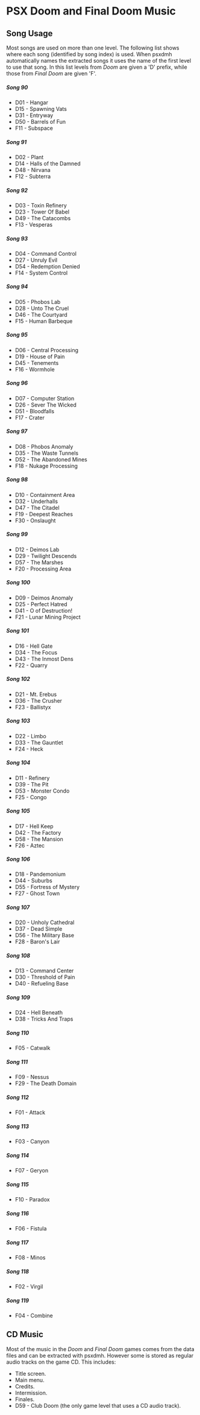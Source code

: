 # PSX Doom and Final Doom Music

## Song Usage

Most songs are used on more than one level. The following list shows where each
song (identified by song index) is used. When psxdmh automatically names the
extracted songs it uses the name of the first level to use that song. In this
list levels from _Doom_ are given a 'D' prefix, while those from _Final Doom_
are given 'F'.

##### Song 90
- D01 - Hangar
- D15 - Spawning Vats
- D31 - Entryway
- D50 - Barrels of Fun
- F11 - Subspace

##### Song 91
- D02 - Plant
- D14 - Halls of the Damned
- D48 - Nirvana
- F12 - Subterra

##### Song 92
- D03 - Toxin Refinery
- D23 - Tower Of Babel
- D49 - The Catacombs
- F13 - Vesperas

##### Song 93
- D04 - Command Control
- D27 - Unruly Evil
- D54 - Redemption Denied
- F14 - System Control

##### Song 94
- D05 - Phobos Lab
- D28 - Unto The Cruel
- D46 - The Courtyard
- F15 - Human Barbeque

##### Song 95
- D06 - Central Processing
- D19 - House of Pain
- D45 - Tenements
- F16 - Wormhole

##### Song 96
- D07 - Computer Station
- D26 - Sever The Wicked
- D51 - Bloodfalls
- F17 - Crater

##### Song 97
- D08 - Phobos Anomaly
- D35 - The Waste Tunnels
- D52 - The Abandoned Mines
- F18 - Nukage Processing

##### Song 98
- D10 - Containment Area
- D32 - Underhalls
- D47 - The Citadel
- F19 - Deepest Reaches
- F30 - Onslaught

##### Song 99
- D12 - Deimos Lab
- D29 - Twilight Descends
- D57 - The Marshes
- F20 - Processing Area

##### Song 100
- D09 - Deimos Anomaly
- D25 - Perfect Hatred
- D41 - O of Destruction!
- F21 - Lunar Mining Project

##### Song 101
- D16 - Hell Gate
- D34 - The Focus
- D43 - The Inmost Dens
- F22 - Quarry

##### Song 102
- D21 - Mt. Erebus
- D36 - The Crusher
- F23 - Ballistyx

##### Song 103
- D22 - Limbo
- D33 - The Gauntlet
- F24 - Heck

##### Song 104
- D11 - Refinery
- D39 - The Pit
- D53 - Monster Condo
- F25 - Congo

##### Song 105
- D17 - Hell Keep
- D42 - The Factory
- D58 - The Mansion
- F26 - Aztec

##### Song 106
- D18 - Pandemonium
- D44 - Suburbs
- D55 - Fortress of Mystery
- F27 - Ghost Town

##### Song 107
- D20 - Unholy Cathedral
- D37 - Dead Simple
- D56 - The Military Base
- F28 - Baron's Lair

##### Song 108
- D13 - Command Center
- D30 - Threshold of Pain
- D40 - Refueling Base

##### Song 109
- D24 - Hell Beneath
- D38 - Tricks And Traps

##### Song 110
- F05 - Catwalk

##### Song 111
- F09 - Nessus
- F29 - The Death Domain

##### Song 112
- F01 - Attack

##### Song 113
- F03 - Canyon

##### Song 114
- F07 - Geryon

##### Song 115
- F10 - Paradox

##### Song 116
- F06 - Fistula

##### Song 117
- F08 - Minos

##### Song 118
- F02 - Virgil

##### Song 119
- F04 - Combine


## CD Music

Most of the music in the _Doom_ and _Final Doom_ games comes from the data files
and can be extracted with psxdmh. However some is stored as regular audio tracks
on the game CD. This includes:

- Title screen.
- Main menu.
- Credits.
- Intermission.
- Finales.
- D59 - Club Doom (the only game level that uses a CD audio track).
